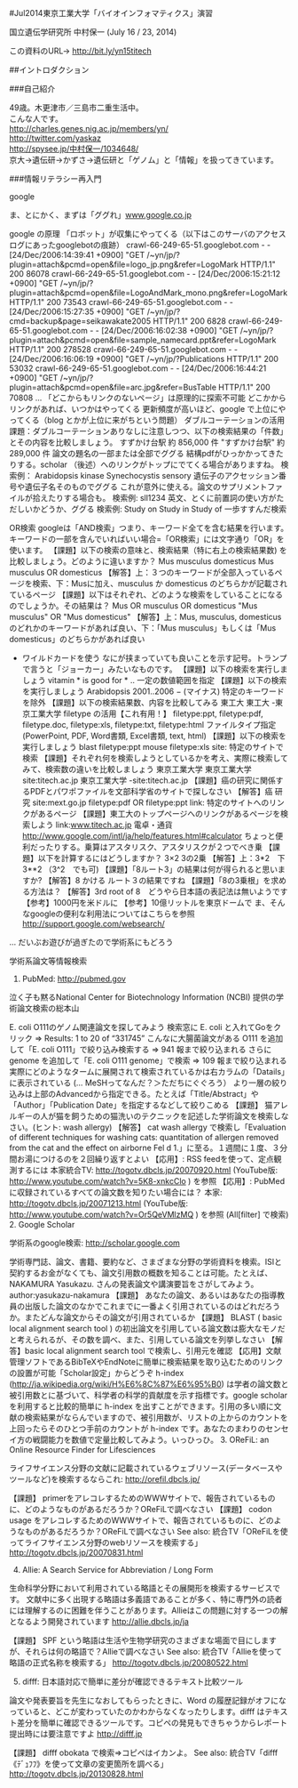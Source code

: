 #Jul2014東京工業大学「バイオインフォマティクス」演習

国立遺伝学研究所
中村保一 (July 16 / 23, 2014)

この資料のURL→ http://bit.ly/yn15titech  

##イントロダクション

###自己紹介

49歳。木更津市／三島市二重生活中。  
こんな人です。  
http://charles.genes.nig.ac.jp/members/yn/  
http://twitter.com/yaskaz  
http://spysee.jp/中村保一/1034648/  
京大→遺伝研→かずさ→遺伝研と「ゲノム」と「情報」を扱ってきています。  

###情報リテラシー再入門

google

ま、とにかく、まずは「ググれ」www.google.co.jp

google の原理
「ロボット」が収集にやってくる（以下はこのサーバのアクセスログにあったgooglebotの痕跡）
crawl-66-249-65-51.googlebot.com - - [24/Dec/2006:14:39:41 +0900] "GET /~yn/jp/?plugin=attach&pcmd=open&file=logo_jp.png&refer=LogoMark HTTP/1.1" 200 86078
crawl-66-249-65-51.googlebot.com - - [24/Dec/2006:15:21:12 +0900] "GET /~yn/jp/?plugin=attach&pcmd=open&file=LogoAndMark_mono.png&refer=LogoMark HTTP/1.1" 200 73543
crawl-66-249-65-51.googlebot.com - - [24/Dec/2006:15:27:35 +0900] "GET /~yn/jp/?cmd=backup&page=seikawakate2005 HTTP/1.1" 200 6828
crawl-66-249-65-51.googlebot.com - - [24/Dec/2006:16:02:38 +0900] "GET /~yn/jp/?plugin=attach&pcmd=open&file=sample_namecard.ppt&refer=LogoMark HTTP/1.1" 200 278528
crawl-66-249-65-51.googlebot.com - - [24/Dec/2006:16:06:19 +0900] "GET /~yn/jp/?Publications HTTP/1.1" 200 53032
crawl-66-249-65-51.googlebot.com - - [24/Dec/2006:16:44:21 +0900] "GET /~yn/jp/?plugin=attach&pcmd=open&file=arc.jpg&refer=BusTable HTTP/1.1" 200 70808
...
「どこからもリンクのないページ」は原理的に探索不可能
どこかからリンクがあれば、いつかはやってくる
更新頻度が高いほど、google で上位にやってくる（blog とかが上位に来がちという問題）
ダブルコーテーションの活用
課題：ダブルコーテーションありなしに注意しつつ、以下の検索結果の「件数」とその内容を比較しましょう。
すずかけ台駅 約 856,000 件
"すずかけ台駅" 約 289,000 件
論文の題名の一部または全部でググる
結構pdfがひっかかってきたりする。scholar （後述）へのリンクがトップにでてくる場合がありますね。
検索例：
Arabidopsis kinase
Synechocystis sensory
遺伝子のアクセッション番号や遺伝子名そのものでググる これが意外に使える。論文のサプリメントファイルが拾えたりする場合も。
検索例:
sll1234
英文、とくに前置詞の使い方がただしいかどうか、ググる
検索例:
Study on
Study in
Study of
一歩すすんだ検索

OR検索 googleは「AND検索」つまり、キーワード全てを含む結果を行います。
キーワードの一部を含んでいればいい場合=「OR検索」には文字通り「OR」を使います。
【課題】以下の検索の意味と、検索結果（特に右上の検索結果数) を比較しましょう。どのように違いますか？
Mus musculus domesticus
Mus musculus OR domesticus
【解答】上：３つのキーワードが全部入っているページを検索、下：Musに加え、musculus か domesticus のどちらかが記載されているページ
【課題】以下はそれぞれ、どのような検索をしていることになるのでしょうか。その結果は？
Mus OR musculus OR domesticus
"Mus musculus" OR "Mus domesticus"
【解答】上：Mus, musculus, domesticus のどれかのキーワードがあれば良い、下：「Mus musculus」もしくは「Mus domesticus」のどちらかがあれば良い
* ワイルドカードを使う
なにが挟まっていても良いことを示す記号。トランプで言うと「ジョーカー」みたいなものです。
【課題】以下の検索を実行しましょう
vitamin * is good for *
.. 一定の数値範囲を指定
【課題】以下の検索を実行しましょう
Arabidopsis 2001..2006
− (マイナス) 特定のキーワードを除外
【課題】以下の検索結果数、内容を比較してみる
東工大
東工大 -東京工業大学
filetype の活用【これ有用！】
filetype:ppt, filetype:pdf, filetype.doc, filetype:xls, filetype:txt, filetype:html
ファイルタイプ指定 (PowerPoint, PDF, Word書類, Excel書類, text, html)
【課題】以下の検索を実行しましょう
blast filetype:ppt
mouse filetype:xls
site: 特定のサイトで検索
【課題】それぞれ何を検索しようとしているかを考え、実際に検索してみて、検索数の違いを比較しましょう
東京工業大学
東京工業大学 site:titech.ac.jp
東京工業大学 -site:titech.ac.jp
【課題】癌の研究に関係するPDFとパワポファイルを文部科学省のサイトで探しなさい
【解答】癌 研究 site:mext.go.jp filetype:pdf OR filetype:ppt
link: 特定のサイトへのリンクがあるページ
【課題】東工大のトップページへのリンクがあるページを検索しよう
link:www.titech.ac.jp
電卓・通貨 http://www.google.com/intl/ja/help/features.html#calculator
ちょっと便利だったりする。乗算はアスタリスク、アスタリスクが２つでべき乗
【課題】以下を計算するにはどうしますか？
3×2
3の2乗
【解答】上：3*2　下 3**2 （3^2　でも可)
【課題】「8ルート3」の結果は何が得られると思いますか?
【解答】8 かける ルート３の結果ですね
【課題】「8の3乗根」を求める方法は？
【解答】3rd root of 8　どうやら日本語の表記法は無いようです
【参考】1000円を米ドルに
【参考】10億リットルを東京ドームで
ま、そんなgoogleの便利な利用法についてはこちらを参照 http://support.google.com/websearch/

 

… だいぶお遊びが過ぎたので学術系にもどろう

 

学術系論文等情報検索

1. PubMed: http://pubmed.gov

泣く子も黙るNational Center for Biotechnology Information (NCBI) 提供の学術論文検索の総本山

E. coli O111のゲノム関連論文を探してみよう
検索窓に E. coli と入れてGoをクリック ⇒ Results: 1 to 20 of “331745” こんなに大腸菌論文がある
O111 を追加して「E. coli O111」で絞り込み検索する ⇒ 941 報まで絞り込まれる
さらにgenome を追加して「E. coli O111 genome」で検索  ⇒ 109 報まで絞り込まれる
実際にどのようなタームに展開されて検索されているかは右カラムの「Datails」に表示されている (… MeSHってなんだ？＞ただちにぐぐろう）
より一層の絞り込みは上部のAdvancedから指定できる。たとえば「Title/Abstract」や「Author」「Publication Date」を指定するなどして絞りこめる
【課題】 猫アレルギーの人が猫を飼うための猫洗いのテクニックを記述した学術論文を検索しなさい。(ヒント: wash allergy)
【解答】 cat wash allergy で検索し「Evaluation of different techniques for washing cats: quantitation of allergen removed from the cat and the effect on airborne Fel d 1.」に至る。１週間に１度、３分間お湯につけるのを２回繰り返すとよい
【応用】: RSS feedを使って、定点観測するには
本家統合TV: http://togotv.dbcls.jp/20070920.html (YouTube版: http://www.youtube.com/watch?v=5K8-xnkcClo ) を参照
【応用】: PubMedに収録されているすべての論文数を知りたい場合には？
本家: http://togotv.dbcls.jp/20071213.html (YouTube版: http://www.youtube.com/watch?v=Or5QeVMlzMQ ) を参照 (All[filter] で検索)
2. Google Scholar

学術系のgoogle検索: http://scholar.google.com

学術専門誌、論文、書籍、要約など、さまざまな分野の学術資料を検索。ISIと契約するお金がなくても、論文引用数の概数を知ることは可能。たとえば、NAKAMURA Yasukazu. さんの発表論文や講演要旨をさがしてみよう。
author:yasukazu-nakamura
【課題】 あなたの論文、あるいはあなたの指導教員の出版した論文のなかでこれまでに一番よく引用されているのはどれだろうか。またどんな論文からその論文が引用されているか
【課題】 BLAST ( basic local alignment search tool ) の初出論文を引用している論文数は膨大なモノだと考えられるが、その数を調べ、また、引用している論文を列挙しなさい
【解答】basic local alignment search tool で検索し、引用元を確認
【応用】文献管理ソフトであるBibTeXやEndNoteに簡単に検索結果を取り込むためのリンクの設置が可能「Scholar設定」からどうぞ
h-index (http://ja.wikipedia.org/wiki/H%E6%8C%87%E6%95%B0) は学者の論文数と被引用数とに基づいて、科学者の科学的貢献度を示す指標です。google scholar を利用すると比較的簡単に h-index を出すことができます。引用の多い順に文献の検索結果がならんでいますので、被引用数が、リストの上からのカウントを上回ったらそのひとつ手前のカウントが h-index です。あなたのまわりのセンセイ方の戦闘能力を数値で定量比較してみよう。いっひっひ。
3. OReFiL: an Online Resource Finder for Lifesciences

ライフサイエンス分野の文献に記載されているウェブリソース(データベースやツールなど)を検索するならこれ: http://orefil.dbcls.jp/

【課題】 primerをアレコレするためのWWWサイトで、報告されているものに、どのようなものがあるだろうか？OReFiLで調べなさい
【課題】 codon usage をアレコレするためのWWWサイトで、報告されているものに、どのようなものがあるだろうか？OReFiLで調べなさい
See also: 統合TV「OReFiLを使ってライフサイエンス分野のwebリソースを検索する」 http://togotv.dbcls.jp/20070831.html

4. Allie: A Search Service for Abbreviation / Long Form

生命科学分野において利用されている略語とその展開形を検索するサービスです。 文献中に多く出現する略語は多義語であることが多く、特に専門外の読者には理解するのに困難を伴うことがあります。Allieはこの問題に対する一つの解となるよう開発されています http://allie.dbcls.jp/ja

【課題】 SPF という略語は生活や生物学研究のさまざまな場面で目にしますが、それらは何の略語で？Allieで調べなさい
See also: 統合TV「Allieを使って略語の正式名称を検索する」 http://togotv.dbcls.jp/20080522.html

5. difff: 日本語対応で簡単に差分が確認できるテキスト比較ツール

論文や発表要旨を先生になおしてもらったときに、Word の履歴記録がオフになっていると、どこが変わっていたのかわからなくなったりします。difff はテキスト差分を簡単に確認できるツールです。コピペの発見もできちゃうからレポート提出時には要注意ですよ http://difff.jp

【課題】 difff obokata で検索⇒コピペはイカンよ。
See also: 統合TV「difff《ﾃﾞｭﾌﾌ》を使って文章の変更箇所を調べる」 http://togotv.dbcls.jp/20130828.html


